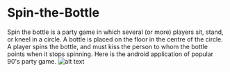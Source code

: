 # Spin-the-Bottle
Spin the bottle is a party game in which several (or more) players sit, stand, or kneel in a circle. A bottle is placed on the floor in the centre of the circle. A player spins the bottle, and must kiss the person to whom the bottle points when it stops spinning. Here is the android application of popular 90's party game.
![alt text](https://github.com/moksh-mahajan/Spin-the-Bottle/blob/master/spinTheBottleDemo.gif)
